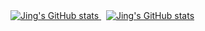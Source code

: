<!--
**jingxcc/jingxcc** is a ✨ _special_ ✨ repository because its `README.md` (this file) appears on your GitHub profile.

Here are some ideas to get you started:

- 🔭 I’m currently working on ...
- 🌱 I’m currently learning ...
- 👯 I’m looking to collaborate on ...
- 🤔 I’m looking for help with ...
- 💬 Ask me about ...
- 📫 How to reach me: ...
- 😄 Pronouns: ...
- ⚡ Fun fact: ...
-->
<div>
  <a href="https://github.com/jingxcc">
    <img alt="Jing's GitHub stats" src="https://github-readme-stats.vercel.app/api?username=jingxcc&show_icons=true&hide_rank=true&theme=dracula&custom_title=Jing's%20GitHub%20stats">
  </a>
  &nbsp;
  <a href="https://github.com/jingxcc">
    <img alt="Jing's GitHub stats" src="https://github-readme-stats.vercel.app/api/top-langs/?username=jingxcc&theme=dracula&layout=compact">
  </a>
</div>


